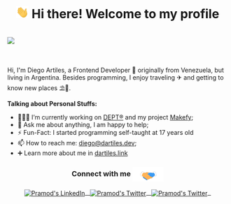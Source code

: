 <h1 align="center"><img src="https://github.com/dartilesm/dartilesm/blob/master/assets/Hi.gif" width="29px"> Hi there! Welcome to my profile</h1>

<br />

<div align="center" style="display: flex; flex-direction: row;">
  <picture>
    <source
      srcset="https://dartilesm-git-stats.vercel.app/api?username=dartilesm&show_icons=true&theme=github_dark"
      media="(prefers-color-scheme: dark)"
    />
    <source
      srcset="https://dartilesm-git-stats.vercel.app/api?username=dartilesm&show_icons=true&theme=default"
      media="(prefers-color-scheme: light), (prefers-color-scheme: no-preference)"
    />
    <img src="https://dartilesm-git-stats.vercel.app/api?username=dartilesm&show_icons=true&theme=github_dark" />
  </picture>
</div>


<br><br>
Hi, I'm Diego Artiles, a Frontend Developer 🚀 originally from Venezuela, but living in Argentina.
Besides programming, I enjoy traveling ✈ and getting to know new places ⛱🌄.

**Talking about Personal Stuffs:**

- 👨🏽‍💻 I’m currently working on [DEPT®](https://www.deptagency.com/) and my project [Makefy](https://makefy.app/);
- 💬 Ask me about anything, I am happy to help;
- ⚡️ Fun-Fact: I started programming self-taught at 17 years old
- 📫 How to reach me: diego@dartiles.dev;
- ➕ Learn more about me in [dartiles.link](https://dartiles.link)


<div align="center">
  <h3 align="center">Connect with me <img align="center" src="https://github.com/dartilesm/dartilesm/blob/master/assets/Handshake.gif" height="33px" /></h3> 
</div>
<p align="center">
 <a href="https://www.linkedin.com/in/dartiles/" target="_blank">
  <img align="center" alt="Pramod's LinkedIn" width="30px" src="https://upload.wikimedia.org/wikipedia/commons/8/81/LinkedIn_icon.svg" /> &nbsp;
 </a>
  <a href="https://twitter.com/dartilesm" target="_blank">
  <img align="center" alt="Pramod's Twitter" width="30px" src="https://upload.wikimedia.org/wikipedia/commons/5/5a/X_icon_2.svg" /> &nbsp;
 </a>
 <a href="https://dartiles.link" target="_blank">
  <img align="center" alt="Pramod's Twitter" width="30px" src="https://dartiles.dev/logo3.png" /> &nbsp;
 </a>
  <br/>
  <br/>
</p>
